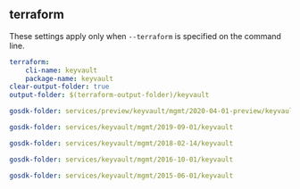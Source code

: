 
## terraform

These settings apply only when `--terraform` is specified on the command line.

``` yaml $(terraform)
terraform:
    cli-name: keyvault
    package-name: keyvault
clear-output-folder: true
output-folder: $(terraform-output-folder)/keyvault
```

``` yaml $(tag) == 'package-preview-2020-04' && $(terraform)
gosdk-folder: services/preview/keyvault/mgmt/2020-04-01-preview/keyvault
```

``` yaml $(tag) == 'package-2019-09' && $(terraform)
gosdk-folder: services/keyvault/mgmt/2019-09-01/keyvault
```

``` yaml $(tag) == 'package-2018-02' && $(terraform)
gosdk-folder: services/keyvault/mgmt/2018-02-14/keyvault
```

``` yaml $(tag) == 'package-2016-10' && $(terraform)
gosdk-folder: services/keyvault/mgmt/2016-10-01/keyvault
```

``` yaml $(tag) == 'package-2015-06' && $(terraform)
gosdk-folder: services/keyvault/mgmt/2015-06-01/keyvault
```
